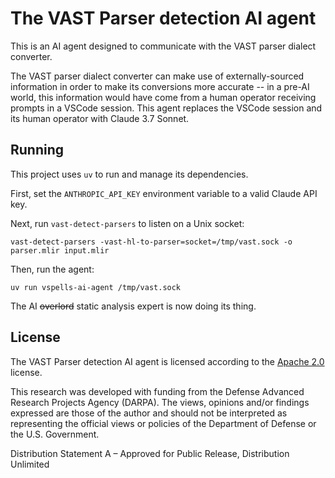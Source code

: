 # The VAST Parser detection AI agent

This is an AI agent designed to communicate with the VAST parser dialect converter.

The VAST parser dialect converter can make use of externally-sourced information in order to make its conversions more accurate -- in a pre-AI world, this information would have come from a human operator receiving prompts in a VSCode session. This agent replaces the VSCode session and its human operator with Claude 3.7 Sonnet.

## Running

This project uses `uv` to run and manage its dependencies.

First, set the `ANTHROPIC_API_KEY` environment variable to a valid Claude API key.

Next, run `vast-detect-parsers` to listen on a Unix socket:

    vast-detect-parsers -vast-hl-to-parser=socket=/tmp/vast.sock -o parser.mlir input.mlir

Then, run the agent:

    uv run vspells-ai-agent /tmp/vast.sock

The AI ~~overlord~~ static analysis expert is now doing its thing.

## License

The VAST Parser detection AI agent is licensed according to the [Apache 2.0](LICENSE) license.

This research was developed with funding from the Defense Advanced Research Projects Agency (DARPA). The views, opinions and/or findings expressed are those of the author and should not be interpreted as representing the official views or policies of the Department of Defense or the U.S. Government.

Distribution Statement A – Approved for Public Release, Distribution Unlimited